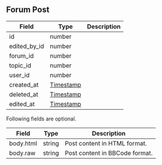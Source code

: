 ## Forum Post

Field        | Type                    | Description
------------ | ----------------------- | -----------
id           | number                  | |
edited_by_id | number                  | |
forum_id     | number                  | |
topic_id     | number                  | |
user_id      | number                  | |
created_at   | [Timestamp](#timestamp) | |
deleted_at   | [Timestamp](#timestamp) | |
edited_at    | [Timestamp](#timestamp) | |

Following fields are optional.

Field     | Type   | Description
--------- | ------ | -----------
body.html | string | Post content in HTML format.
body.raw  | string | Post content in BBCode format.
